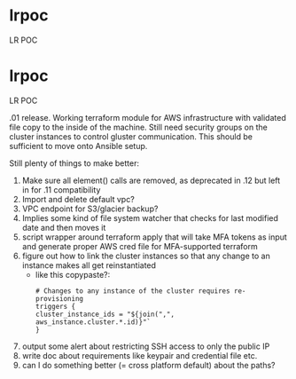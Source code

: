 # lrpoc
LR POC
# lrpoc
LR POC

.01 release. Working terraform module for AWS infrastructure with validated file copy to the inside of the machine. Still need security groups on the cluster instances to control gluster communication. This should be sufficient to move onto Ansible setup. 

Still plenty of things to make better:
1. Make sure all element() calls are removed, as deprecated in .12 but left in for .11 compatibility
2. Import and delete default vpc? 
3. VPC endpoint for S3/glacier backup?
4. Implies some kind of file system watcher that checks for last modified date and then moves it
5. script wrapper around terraform apply that will take MFA tokens as input and generate proper AWS cred file for MFA-supported terraform 
6. figure out how to link the cluster instances so that any change to an instance makes all get reinstantiated 
   - like this copypaste?:
     ```
     # Changes to any instance of the cluster requires re-provisioning
     triggers {
     cluster_instance_ids = "${join(",", aws_instance.cluster.*.id)}"`
     }
     ```                           
7. output some alert about restricting SSH access to only the public IP
8. write doc about requirements like keypair and credential file etc.
9. can I do something better (= cross platform default) about the paths?
